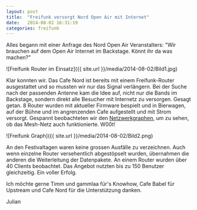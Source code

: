 ```yaml
---
layout: post
title:  "Freifunk versorgt Nord Open Air mit Internet"
date:   2014-08-02 16:31:19
categories: freifunk
---
```

Alles begann mit einer Anfrage des Nord Open Air Veranstalters: 
"Wir brauchen auf dem Open Air Internet im Backstage. Könnt ihr da was machen?"

![Freifunk Router im Einsatz]({{ site.url }}/media/2014-08-02/Bild1.jpg)

Klar konnten wir. Das Cafe Nord ist bereits mit einem Freifunk-Router ausgestattet und so mussten wir nur das Signal verlängern.
Bei der Suche nach der passenden Antenne kam die Idee auf, nicht nur die Bands im Backstage, sondern direkt alle Besucher mit Internetz zu versorgen.
Gesagt getan. 8 Router wurden mit aktueller Firmware bespielt und in Bierwagen, auf der Bühne und im angrenzenden Cafe aufgestellt und mit Strom versorgt.
Gespannt beobachteten wir den [Netzwerkgraphen](http://map.freifunk-ruhrgebiet.de/), um zu sehen, ob das Mesh-Netz auch funktionierte. W00t!

![Freifunk Graph]({{ site.url }}/media/2014-08-02/Bild2.png)
 
An den Festivaltagen waren keine grossen Ausfälle zu verzeichnen. Auch wenn einzelne Router versehentlich abgestöpselt wurden, übernahmen die anderen die Weiterleitung der Datenpakete.
An einem Router wurden über 40 Clients beobachtet. Das Angebot nutzten bis zu 150 Benutzer gleichzeitig. Ein voller Erfolg.

Ich möchte gerne Timm und gammlaa für's Knowhow, Cafe Babel für Upstream und Cafe Nord für die Unterstützung danken.

Julian
